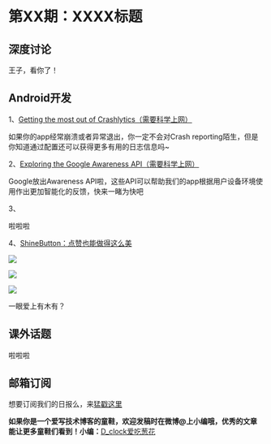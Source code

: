 # 第XX期：XXXX标题

## 深度讨论

[]()

王子，看你了！

## Android开发

1、[Getting the most out of Crashlytics（需要科学上网）](https://medium.com/fuzz/getting-the-most-out-of-crashlytics-380afb703876#.44t2mjq7k)

如果你的app经常崩溃或者异常退出，你一定不会对Crash reporting陌生，但是你知道通过配置还可以获得更多有用的日志信息吗~

2、[Exploring the Google Awareness API（需要科学上网）](https://medium.com/exploring-android/exploring-the-new-google-awareness-api-bf45f8060bba#.jyppneei4)

Google放出Awareness API啦，这些API可以帮助我们的app根据用户设备环境使用作出更加智能化的反馈，快来一睹为快吧

3、[]()

啦啦啦

4、[ShineButton：点赞也能做得这么美](https://github.com/ChadCSong/ShineButton)

![](https://github.com/ChadCSong/ShineButton/raw/master/demo_shine_others.gif)

![](https://github.com/ChadCSong/ShineButton/raw/master/demo_small.gif)

![](https://github.com/ChadCSong/ShineButton/raw/master/demo_shine_others.gif)

一眼爱上有木有？

## 课外话题

[]()

啦啦啦


## 邮箱订阅

想要订阅我们的日报么，来[猛戳这里](http://list.qq.com/cgi-bin/qf_invite?id=d469993d2c888e971c0fbb2309c4d84256968386b126b967)

**如果你是一个爱写技术博客的童鞋，欢迎发稿时在微博@上小编哦，优秀的文章能让更多童鞋们看到！小编：**[D_clock爱吃葱花](http://weibo.com/2480694892/profile?rightmod=1&wvr=6&mod=personinfo&is_all=1)
